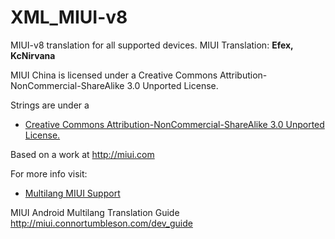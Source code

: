 XML_MIUI-v8
===========

MIUI-v8 translation for all supported devices. MIUI Translation: **Efex, KcNirvana**


MIUI China is licensed under a Creative Commons Attribution-NonCommercial-ShareAlike 3.0 Unported License.

Strings are under a 
- [Creative Commons Attribution-NonCommercial-ShareAlike 3.0 Unported License.](http://creativecommons.org/licenses/by-nc-sa/3.0/)

Based on a work at http://miui.com

For more info visit:
- [Multilang MIUI Support](http://xiaomi.eu) 

MIUI Android Multilang Translation Guide http://miui.connortumbleson.com/dev_guide

